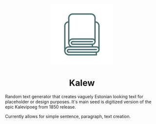 <p align="center">
  <img width="200" height="200" src="https://github.com/zcribe/Kalew/blob/master/images/kalev2.svg">
</p>
<h1 align="center">
  Kalew
</h1>
<p>
 Random text generator that creates vaguely Estonian looking text for placeholder or design purposes.
 It's main seed is digitized version of the epic Kalevipoeg from 1850 release.
 </p>
 <p>
 Currently allows for simple sentence, paragraph, text creation.
 </p>